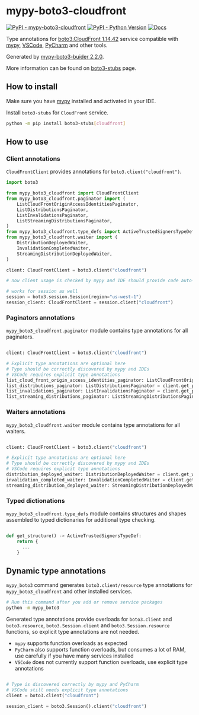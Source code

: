 # mypy-boto3-cloudfront

[![PyPI - mypy-boto3-cloudfront](https://img.shields.io/pypi/v/mypy-boto3-cloudfront.svg?color=blue)](https://pypi.org/project/mypy-boto3-cloudfront)
[![PyPI - Python Version](https://img.shields.io/pypi/pyversions/mypy-boto3-cloudfront.svg?color=blue)](https://pypi.org/project/mypy-boto3-cloudfront)
[![Docs](https://img.shields.io/readthedocs/mypy-boto3-builder.svg?color=blue)](https://mypy-boto3-builder.readthedocs.io/)

Type annotations for
[boto3.CloudFront 1.14.42](https://boto3.amazonaws.com/v1/documentation/api/1.14.42/reference/services/cloudfront.html#CloudFront) service
compatible with [mypy](https://github.com/python/mypy), [VSCode](https://code.visualstudio.com/),
[PyCharm](https://www.jetbrains.com/pycharm/) and other tools.

Generated by [mypy-boto3-buider 2.2.0](https://github.com/vemel/mypy_boto3_builder).

More information can be found on [boto3-stubs](https://pypi.org/project/boto3-stubs/) page.

## How to install

Make sure you have [mypy](https://github.com/python/mypy) installed and activated in your IDE.

Install `boto3-stubs` for `CloudFront` service.

```bash
python -m pip install boto3-stubs[cloudfront]
```

## How to use

### Client annotations

`CloudFrontClient` provides annotations for `boto3.client("cloudfront")`.

```python
import boto3

from mypy_boto3_cloudfront import CloudFrontClient
from mypy_boto3_cloudfront.paginator import (
    ListCloudFrontOriginAccessIdentitiesPaginator,
    ListDistributionsPaginator,
    ListInvalidationsPaginator,
    ListStreamingDistributionsPaginator,
)
from mypy_boto3_cloudfront.type_defs import ActiveTrustedSignersTypeDef, ...
from mypy_boto3_cloudfront.waiter import (
    DistributionDeployedWaiter,
    InvalidationCompletedWaiter,
    StreamingDistributionDeployedWaiter,
)

client: CloudFrontClient = boto3.client("cloudfront")

# now client usage is checked by mypy and IDE should provide code auto-complete

# works for session as well
session = boto3.session.Session(region="us-west-1")
session_client: CloudFrontClient = session.client("cloudfront")
```

### Paginators annotations

`mypy_boto3_cloudfront.paginator` module contains type annotations for all paginators.

```python

client: CloudFrontClient = boto3.client("cloudfront")

# Explicit type annotations are optional here
# Type should be correctly discovered by mypy and IDEs
# VSCode requires explicit type annotations
list_cloud_front_origin_access_identities_paginator: ListCloudFrontOriginAccessIdentitiesPaginator = client.get_paginator("list_cloud_front_origin_access_identities")
list_distributions_paginator: ListDistributionsPaginator = client.get_paginator("list_distributions")
list_invalidations_paginator: ListInvalidationsPaginator = client.get_paginator("list_invalidations")
list_streaming_distributions_paginator: ListStreamingDistributionsPaginator = client.get_paginator("list_streaming_distributions")
```


### Waiters annotations

`mypy_boto3_cloudfront.waiter` module contains type annotations for all waiters.

```python

client: CloudFrontClient = boto3.client("cloudfront")

# Explicit type annotations are optional here
# Type should be correctly discovered by mypy and IDEs
# VSCode requires explicit type annotations
distribution_deployed_waiter: DistributionDeployedWaiter = client.get_waiter("distribution_deployed")
invalidation_completed_waiter: InvalidationCompletedWaiter = client.get_waiter("invalidation_completed")
streaming_distribution_deployed_waiter: StreamingDistributionDeployedWaiter = client.get_waiter("streaming_distribution_deployed")
```





### Typed dictionations

`mypy_boto3_cloudfront.type_defs` module contains structures and shapes assembled
to typed dictionaries for additional type checking.

```python

def get_structure() -> ActiveTrustedSignersTypeDef:
    return {
      ...
    }
```


## Dynamic type annotations

`mypy_boto3` command generates `boto3.client/resource` type annotations for
`mypy_boto3_cloudfront` and other installed services.

```bash
# Run this command after you add or remove service packages
python -m mypy_boto3
```

Generated type annotations provide overloads for `boto3.client` and `boto3.resource`,
`boto3.Session.client` and `boto3.Session.resource` functions,
so explicit type annotations are not needed.

- `mypy` supports function overloads as expected
- `PyCharm` also supports function overloads, but consumes a lot of RAM, use carefully if you have many services installed
- `VSCode` does not currently support function overloads, use explicit type annotations

```python

# Type is discovered correctly by mypy and PyCharm
# VSCode still needs explicit type annotations
client = boto3.client("cloudfront")

session_client = boto3.Session().client("cloudfront")
```
